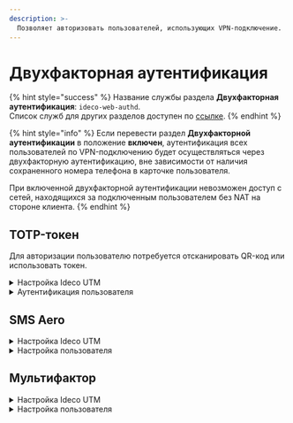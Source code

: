 ```yaml
---
description: >-
  Позволяет авторизовать пользователей, использующих VPN-подключение.
---
```


# Двухфакторная аутентификация

{% hint style="success" %}
Название службы раздела **Двухфакторная аутентификация**: `ideco-web-authd`. \
Список служб для других разделов доступен по [ссылке](../server-management/terminal.md).
{% endhint %}

{% hint style="info" %}
Если перевести раздел **Двухфакторной аутентификации** в положение **включен**, аутентификация всех пользователей по VPN-подключению будет осуществляться через двухфакторную аутентификацию, вне зависимости от наличия сохраненного номера телефона в карточке пользователя.

При включенной двухфакторной аутентификации невозможен доступ с сетей, находящихся за подключенным пользователем без NAT на стороне клиента.
{% endhint %}

## TOTP-токен

Для авторизации пользователю потребуется отсканировать QR-код или использовать токен. 

<details>

<summary>Настройка Ideco UTM</summary>

Включите двухфакторную аутентификацию в разделе **Пользователи -> Двухфакторная аутентификация** и установите флаг **Разрешить удаленный доступ через VPN** в карточке пользователя или карточке папки.

Если в карточке пользователя отсутствует флаг **Разрешить удаленный доступ через VPN**, пользователь сможет настроить двухфакторную аутентификацию, но не сможет авторизоваться. 

Флаг **Инициализация секретного ключа только из локальной сети** запретит генерацию QR-кода в личном кабинете пользователя из внешней сети.

</details> 

<details>

<summary>Аутентификация пользователя</summary>

Для аутентификации потребуется приложение: [Яндекс.Ключ](https://mobile.yandex.ru/apps/android/key) или [Google Authenticator](https://googleauthenticator.org/). 

1\. Войдите в личный кабинет UTM, указав логин и пароль пользователя;

2\. Нажмите кнопку **Настроить двухфакторную аутентификацию** и далее **Сгенерировать QR-код**:

![](../../.gitbook/assets/two-fac7.gif)

3\. Войдите в приложение для аутентификации, отсканируйте код или введите ключ настройки (расположен под QR-кодом). При вводе ключа настройки выберите тип ключа **По времени**. Если выбрать тип **По счетчику**, то пользователь не сможет авторизоваться. 

Если вернуться в личный кабинет не отсканировав QR-код, то повторно он появится только после сброса секретного ключа в карточке пользователя.

4\. Подключитесь по VPN, зайдите на любой сайт, отличный от личного кабинета пользователя, и введите код из приложения в появившееся поле:

![](../../.gitbook/assets/two-fac7.png)

</details> 

## SMS Aero

<details>

<summary>Настройка Ideco UTM</summary>

Перед настройкой Ideco UTM потребуется зарегистрироваться в [личном кабинете](https://smsaero.ru/) SMS Aero. 

1\. Перейдите в раздел **Пользователи -> Учетные записи**.

2\. Откройте карточку пользователя и убедитесь, что заполнено поле **Телефон** и установлен флаг **Разрешить удаленный доступ через VPN**.

3\. Перейдите в раздел **Пользователи -> VPN-подключение**, установите и сохраните необходимые настройки.

4\. Перейдите в раздел **Пользователи -> Двухфакторная аутентификация** и переведите переключатель в левом верхнем углу в положение **включен**.

5\. Введите e-mail и API-ключ от [личного кабинета](https://smsaero.ru/) SMS Aero и нажмите **Сохранить**.

</details> 

<details>

<summary>Настройка пользователя</summary>

1\. Проведите настройку VPN-подключения на устройстве, воспользовавшись [инструкцией](../../recipes/popular-recipes/vpn/README.md);

2\. Если вы хотите, чтобы подключение использовалось только для ресурсов подключаемой сети, то убедитесь, что настройки VPN-подключения соответствуют следующим пунктам:

**Для Windows**:
* Перейдите в раздел **Параметры сети и интернет -> VPN -> Настройка параметров адаптера**;
* Нажмите правой кнопкой мыши по созданному подключению и выберите **Свойства**;
* Перейдите во вкладку **Сеть**;
* Нажмите на **IP версии 4 (TCP/IPv4) -> Свойства -> Дополнительно**;
* Снимите флаг с пункта **Использовать основной шлюз из удалённой сети**;
* Нажмите **ОК**.

**Для Ubuntu**:
* Перейдите в раздел **Настройки -> Сеть**;
* Откройте настройки VPN-подключения;
* Перейдите во вкладку **IPv4**;
* Установите флаг в пункте **Использовать это подключение для ресурсов этой сети**.

3\. Включите созданное VPN-подключение;

4\. При переходе в браузер откроется страница авторизации: 

![](../../.gitbook/assets/two-fac.png)

5\. Нажмите **Отправить код подтверждения**. На указанный в карточке пользователя UTM номер телефона поступит звонок или СМС с кодом. **Последние 4 цифры входящего номера являются кодом**:
* Если номер телефона в карточке пользователя отсутствует, то на странице аутентификации появится предупреждение: 
  
![](../../.gitbook/assets/two-fac1.png)

* Если номер телефона в карточке пользователя сохранен, то на странице аутентификации появится сообщение **Мы звоним вам на номер +7ХХХ*****88. Введите последние цифры номера, который вам звонит**: 
  
![](../../.gitbook/assets/two-fac2.png)

6\. На указанный номер телефона поступит звонок. Укажите последние 4 цифры номера и нажмите **Подтвердить**:

![](../../.gitbook/assets/two-fac5.png)

Если последние 4 цифры указаны неверно, то появится соответствующее предупреждение:

![](../../.gitbook/assets/two-fac4.png)

7\. Если подключение успешно выполнено, то появится следующее окно:

![](../../.gitbook/assets/two-fac3.png)

</details> 

## Мультифактор

<details>

<summary>Настройка Ideco UTM</summary>

Перед настройкой Ideco UTM потребуется зарегистрироваться в [системе управления Мультифактором](https://admin.multifactor.ru/account/login), установить приложение [Multifactor](https://play.google.com/store/apps/details?id=ru.multifactor.app&pli=1) и активировать его, отсканировав QR-код. \
Помимо приложения Multifactor, для аутентификации можно использовать Telegram, Яндекс.Ключ, Биометрию и U2F. Подробное описание регистрации и аутентификации этими методами доступно в [документации Multifactor](https://multifactor.ru/docs/methods/).

1\. В веб-интерфейсе UTM перейдите в раздел **Пользователи -> Двухфакторная аутентификация**

2\. Выберите **Интеграция с Мультифактор**

3\. Заполните **API Key** и **API Secret**. Скопировать значение полей можно в личном кабинете Multifactor (Настройки -> Расширенное API -> Включить API).

4\. Нажмите **Сохранить**.

Для дальнейшей аутентификации пользователям потребуется установить и настроить приложения, указанные администратором в настройках группы. Корректировать способы аутентификации для пользователей можно в личном кабинете Multifactor, в разделе **Группы -> Параметры -> Редактировать**.

</details> 

<details>

<summary>Настройка пользователя</summary>

**Настройка аутентификации**

1\. Проведите настройку VPN-подключения на устройстве, воспользовавшись [инструкцией](../../recipes/popular-recipes/vpn/README.md);

2\. Включите созданное VPN-подключение;

3\. При переходе в браузер откроется страница авторизации:

![](../../.gitbook/assets/two-fac8.png)

4\. После нажатия **Далее** появится страница с предложением установить приложение на устройство. Если приложение установлено, нажмите **Далее**;

5\. Отсканируйте QR-код или откройте ссылку, появившуюся на экране.

**Аутентификация**

1\. Нажмите **Выполнить вход**:

![](../../.gitbook/assets/two-fac9.png)

2\. В окне **Двухфакторная аутентификация** можно менять способ аутентификации:

![](../../.gitbook/assets/two-fac10.png)

3\. В зависимости от выбранного способа, подтвердите вход.

</details> 
